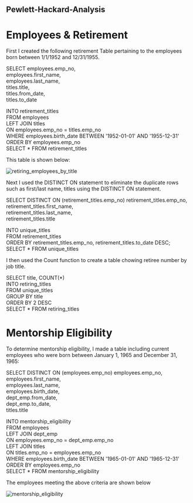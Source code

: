 ## Pewlett-Hackard-Analysis  
  
# Employees & Retirement  
  
First I created the following retirement Table pertaining to the employees born between 1/1/1952 and 12/31/1955.  
  
SELECT employees.emp_no,  
    employees.first_name,  
    employees.last_name,  
    titles.title,  
    titles.from_date,  
    titles.to_date  
      
INTO retirement_titles  
FROM employees   
LEFT JOIN titles   
ON employees.emp_no = titles.emp_no   
WHERE employees.birth_date BETWEEN '1952-01-01' AND '1955-12-31'  
ORDER BY employees.emp_no  
SELECT * FROM retirement_titles  

This table is shown below:  

![retiring_employees_by_title](https://user-images.githubusercontent.com/91306342/150102475-80dcd2c2-d816-4cdf-9210-ffba6d1c1915.png)


Next I used the DISTINCT ON statement to eliminate the duplicate rows such as first/last name, titles using the DISTINCT ON statement.  

SELECT DISTINCT ON (retirement_titles.emp_no) retirement_titles.emp_no,  
    retirement_titles.first_name,  
    retirement_titles.last_name,  
    retirement_titles.title  
      
INTO unique_titles  
FROM retirement_titles  
ORDER BY retirement_titles.emp_no, retirement_titles.to_date DESC;  
SELECT * FROM unique_titles  

I then used the Count function to create a table chowing retiree number by job title.  
  
SELECT title, COUNT(*)  
INTO retiring_titles  
FROM unique_titles  
GROUP BY title  
ORDER BY 2 DESC  
SELECT * FROM retiring_titles  


# Mentorship Eligibility  

To determine mentorship eligibility, I made a table including current employees who were born between January 1, 1965 and December 31, 1965:  
  
SELECT DISTINCT ON (employees.emp_no) employees.emp_no,  
	employees.first_name,  
	employees.last_name,  
	employees.birth_date,  
	dept_emp.from_date,  
	dept_emp.to_date,  
	titles.title  
      
INTO mentorship_eligibility  
FROM employees  
LEFT JOIN dept_emp  
ON employees.emp_no = dept_emp.emp_no  
LEFT JOIN titles  
ON titles.emp_no = employees.emp_no  
WHERE employees.birth_date BETWEEN '1965-01-01' AND '1965-12-31'  
ORDER BY employees.emp_no  
SELECT * FROM mentorship_eligibility  
  
The employees meeting the above criteria are shown below

![mentorship_eligibility](https://user-images.githubusercontent.com/91306342/150105608-11328dc3-e2a8-4a85-9375-de0f9244815f.PNG)


